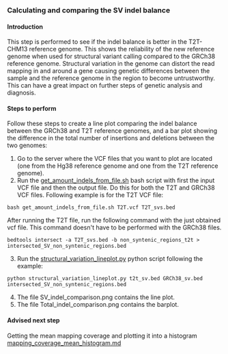 ### Calculating and comparing the SV indel balance

#### Introduction
This step is performed to see if the indel balance is better in the T2T-CHM13 reference genome. 
This shows the reliability of the new reference genome when used for structural variant calling compared
to the GRCh38 reference genome. Structural variation in the genome can distort the read mapping in and around
a gene causing genetic differences between the sample and the reference genome in the region to become untrustworthy. 
This can have a great impact on further steps of genetic analysis and diagnosis.

#### Steps to perform

Follow these steps to create a line plot comparing the indel balance between the GRCh38 and T2T reference genomes, and a bar plot showing the difference in the total number of insertions and deletions between the two genomes:
1. Go to the server where the VCF files that you want to plot are located (one from the Hg38 reference genome and one from the T2T reference genome).
2. Run the [get_amount_indels_from_file.sh](https://github.com/WoutPoelen/Internship_T2T/blob/main/scripts/bash/get_amount_indels_from_file.sh) bash script with first the input VCF file and then the output file. Do this for both the T2T and GRCh38 VCF files. Following example is for the T2T VCF file:
```
bash get_amount_indels_from_file.sh T2T.vcf T2T_svs.bed
```

After running the T2T file, run the following command with the just obtained vcf file. 
This command doesn't have to be performed with the GRCh38 files.
```
bedtools intersect -a T2T_svs.bed -b non_syntenic_regions_t2t > intersected_SV_non_syntenic_regions.bed
```
3. Run the [structural_variation_lineplot.py](https://github.com/WoutPoelen/Internship_T2T/blob/main/scripts/python/structural_variation_lineplot.py) python script following the example:
```
python structural_variation_lineplot.py t2t_sv.bed GRCh38_sv.bed intersected_SV_non_syntenic_regions.bed
```
4. The file SV_indel_comparison.png contains the line plot.
5. The file Total_indel_comparison.png contains the barplot.

#### Advised next step
Getting the mean mapping coverage and plotting it into a histogram 
[mapping_coverage_mean_histogram.md](https://github.com/WoutPoelen/Internship_T2T/tree/main/documentation/mapping_coverage_mean_histogram.md)